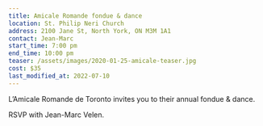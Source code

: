 ```yaml
---
title: Amicale Romande fondue & dance
location: St. Philip Neri Church
address: 2100 Jane St, North York, ON M3M 1A1
contact: Jean-Marc
start_time: 7:00 pm
end_time: 10:00 pm
teaser: /assets/images/2020-01-25-amicale-teaser.jpg
cost: $35
last_modified_at: 2022-07-10
---
```


L’Amicale Romande de Toronto invites you to their annual fondue & dance.

RSVP with Jean-Marc Velen.
